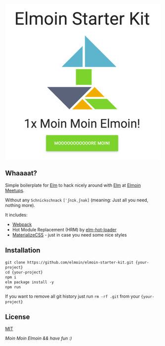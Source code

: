 ![screenshot](./screenshot.png)

## Whaaaat?

Simple boilerplate for [Elm](http://elm-lang.org/) to hack nicely around with [Elm](http://elm-lang.org/) at [Elmoin Meetups](http://www.meetup.com/de-DE/Elmoin/).

Without any `Schnickschnack` `[ˈʃnɪkˌʃnak]` (meaning: Just all you need, nothing more).

It includes:
- [Webpack](https://webpack.github.io/)
- Hot Module Replacement (HRM) by [elm-hot-loader](https://github.com/fluxxu/elm-hot-loader)
- [MaterializeCSS](http://materializecss.com/) - just in case you need some nice styles

## Installation

```
git clone https://github.com/elmoin/elmoin-starter-kit.git {your-project}
cd {your-project}
npm i
elm package install -y
npm run
````

If you want to remove all git history just run `rm -rf .git` from your `{your-project}`


## License

[MIT](./LICENSE)


_Moin Moin Elmoin && have fun :)_
